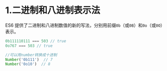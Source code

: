 # 1.二进制和八进制表示法
ES6 提供了二进制和八进制数值的新的写法，分别用前缀`0b`（或`0B`）和`0o`（或`0O`）表示。

```javascript
0b111110111 === 503 // true
0o767 === 503 // true

//可以用number转换成十进制
Number('0b111')  // 7
Number('0o10')  // 8
```
<!--stackedit_data:
eyJoaXN0b3J5IjpbMTA0Nzk1Njg5LC0yMDg4NzQ2NjEyXX0=
-->